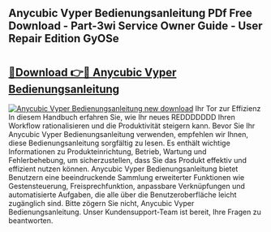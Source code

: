 ## Anycubic Vyper Bedienungsanleitung PDf Free Download - Part-3wi Service Owner Guide - User Repair Edition GyOSe

# <h2><a href="http://df5jg8b.blite.top/?on=Anycubic+Vyper+Bedienungsanleitung">🔗Download 👉🔴 Anycubic Vyper Bedienungsanleitung</a></h2>

[![Anycubic Vyper Bedienungsanleitung new download](https://i.imgur.com/lujVjoI.png)](http://df5jg8b.blite.top/?on=Anycubic+Vyper+Bedienungsanleitung)
Ihr Tor zur Effizienz In diesem Handbuch erfahren Sie, wie Ihr neues REDDDDDDD Ihren Workflow rationalisieren und die Produktivität steigern kann. Bevor Sie Ihr Anycubic Vyper Bedienungsanleitung verwenden, empfehlen wir Ihnen, diese Bedienungsanleitung sorgfältig zu lesen. Es enthält wichtige Informationen zu Produkteinrichtung, Betrieb, Wartung und Fehlerbehebung, um sicherzustellen, dass Sie das Produkt effektiv und effizient nutzen können. Anycubic Vyper Bedienungsanleitung bietet Benutzern eine beeindruckende Sammlung erweiterter Funktionen wie Gestensteuerung, Freisprechfunktion, anpassbare Verknüpfungen und automatisierte Aufgaben, die alle über die Benutzeroberfläche leicht zugänglich sind. Bitte zögern Sie nicht, Anycubic Vyper Bedienungsanleitung. Unser Kundensupport-Team ist bereit, Ihre Fragen zu beantworten.
